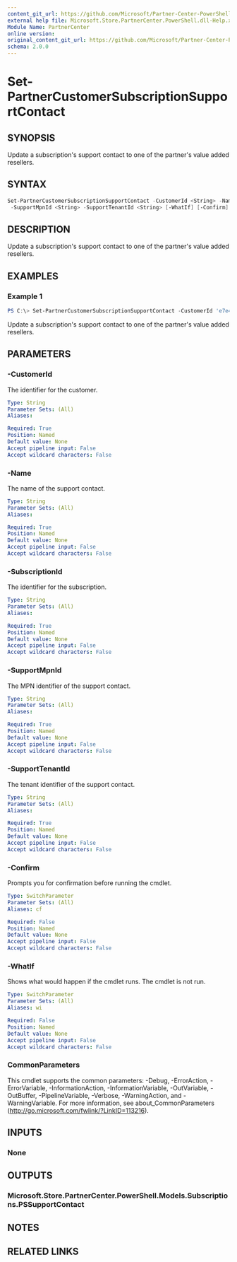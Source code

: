 ```yaml
---
content_git_url: https://github.com/Microsoft/Partner-Center-PowerShell/blob/master/docs/help/Set-PartnerCustomerSubscriptionSupportContact.md
external help file: Microsoft.Store.PartnerCenter.PowerShell.dll-Help.xml
Module Name: PartnerCenter
online version:
original_content_git_url: https://github.com/Microsoft/Partner-Center-PowerShell/blob/master/docs/help/Set-PartnerCustomerSubscriptionSupportContact.md
schema: 2.0.0
---
```


# Set-PartnerCustomerSubscriptionSupportContact

## SYNOPSIS
Update a subscription's support contact to one of the partner's value added resellers.

## SYNTAX

```powershell
Set-PartnerCustomerSubscriptionSupportContact -CustomerId <String> -Name <String> -SubscriptionId <String>
 -SupportMpnId <String> -SupportTenantId <String> [-WhatIf] [-Confirm] [<CommonParameters>]
```

## DESCRIPTION
Update a subscription's support contact to one of the partner's value added resellers.

## EXAMPLES

### Example 1
```powershell
PS C:\> Set-PartnerCustomerSubscriptionSupportContact -CustomerId 'e7e428c6-30b3-4301-b0d4-bb397d7d923d' -Name 'Value Add Reseller' -SubscriptionId '87e74b43-243f-4f0c-bbd8-b602f33b4ab1' -SupportMpnId '9999999' -SupportTenantId 'f6671752-4eec-4fec-a6ff-d05b35b8af07'
```

Update a subscription's support contact to one of the partner's value added resellers.

## PARAMETERS

### -CustomerId
The identifier for the customer.

```yaml
Type: String
Parameter Sets: (All)
Aliases:

Required: True
Position: Named
Default value: None
Accept pipeline input: False
Accept wildcard characters: False
```

### -Name
The name of the support contact.

```yaml
Type: String
Parameter Sets: (All)
Aliases:

Required: True
Position: Named
Default value: None
Accept pipeline input: False
Accept wildcard characters: False
```

### -SubscriptionId
The identifier for the subscription.

```yaml
Type: String
Parameter Sets: (All)
Aliases:

Required: True
Position: Named
Default value: None
Accept pipeline input: False
Accept wildcard characters: False
```

### -SupportMpnId
The MPN identifier of the support contact.

```yaml
Type: String
Parameter Sets: (All)
Aliases:

Required: True
Position: Named
Default value: None
Accept pipeline input: False
Accept wildcard characters: False
```

### -SupportTenantId
The tenant identifier of the support contact.

```yaml
Type: String
Parameter Sets: (All)
Aliases:

Required: True
Position: Named
Default value: None
Accept pipeline input: False
Accept wildcard characters: False
```

### -Confirm
Prompts you for confirmation before running the cmdlet.

```yaml
Type: SwitchParameter
Parameter Sets: (All)
Aliases: cf

Required: False
Position: Named
Default value: None
Accept pipeline input: False
Accept wildcard characters: False
```

### -WhatIf
Shows what would happen if the cmdlet runs.
The cmdlet is not run.

```yaml
Type: SwitchParameter
Parameter Sets: (All)
Aliases: wi

Required: False
Position: Named
Default value: None
Accept pipeline input: False
Accept wildcard characters: False
```

### CommonParameters
This cmdlet supports the common parameters: -Debug, -ErrorAction, -ErrorVariable, -InformationAction, -InformationVariable, -OutVariable, -OutBuffer, -PipelineVariable, -Verbose, -WarningAction, and -WarningVariable. For more information, see about_CommonParameters (http://go.microsoft.com/fwlink/?LinkID=113216).

## INPUTS

### None

## OUTPUTS

### Microsoft.Store.PartnerCenter.PowerShell.Models.Subscriptions.PSSupportContact

## NOTES

## RELATED LINKS
